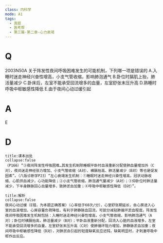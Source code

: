 ```yaml
---
class: 内科学
mode: A1
tags:
  - 真题
  - 医考帮
  - 第三篇-第二章-心力衰竭
---
```


# Q
2003N50A 关于阵发性夜间呼吸困难发生的可能机制，下列哪一项是错误的
A.入睡时迷走神经兴奋性增高，小支气管收缩，影响肺泡通气
B.卧位时膈肌上抬，肺活量减少
C.卧床后，左室不能承受回流增多的血量，左室舒张末压升高
D.熟睡时呼吸中枢敏感性降低
E.由于夜间心动过缓引起

# A
E
# D
```ad-note
title:课本出处
collapse:false
（P166）“③夜间阵发性呼吸困难…其发生机制除睡眠平卧时血液重新分配使肺血量增加外（C对），夜间迷走神经张力增加、小支气管收缩（A对）、横膈抬高、肺活量减少（B对）等也是促发因素”。（八版诊断学P23）“左心衰竭发生机制：①睡眠时迷走神经兴奋性增高，冠状动脉收缩、心肌供血减少，心功能降低；②小支气管收缩，肺泡通气量减少（A对）；③仰卧位时肺活量减少，下半身静脉回心血量增多，致肺淤血加重；④呼吸中枢敏感性降低（D对）”。
```

```ad-summary
title:解析
collapse:false
夜间心动过缓（E错，为本题正确答案）（心率低于60次/分），心室舒张期延长，自心房进入心室的血液增加，心房容量负荷降低，有利于肺静脉血回流，可部分减轻肺循环淤血程度。阵发性夜间呼吸困难发生机制包括：入睡时迷走神经兴奋性增高，小支气管收缩，影响肺泡通气（A对）；卧位时横膈抬高，肺活量减少（B对）；平卧血液重新分配，回流入心脏的血液增多，左室不能承受回流增多的血量，左室舒张末压升高（C对）使肺循环阻力增加，肺静脉淤血加重；夜间呼吸中枢敏感性降低（D对），对肺淤血引起的轻度缺氧反应迟钝，缺氧明显时，才刺激呼吸中枢作出反应。
```

